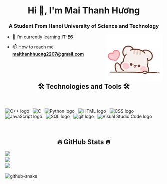 <!-- Huong Mai -->
<h1 align="center">Hi 👋, I'm Mai Thanh Hương</h1>
<h3 align="center">A Student From Hanoi University of Science and Technology</h3>
<img align="right" alt="Coding" width="180" src="giphy.webp">

- 🌱 I’m currently learning **IT-E6**

- 📫 How to reach me **maithanhhuong2207@gmail.com**
  <br><br>
  <br><br>

<h2 align="center">🛠 Technologies and Tools 🛠</h2>
<br>
<!-- https://simpleicons.org/ -->

<span><img src="https://img.shields.io/badge/C++-282C34?logo=cplusplus&logoColor=00599C" alt="C++ logo" title="C++" height="25" /></span>
&nbsp;
<span><img src="https://img.shields.io/badge/-282C34?logo=c&logoColor=A8B9CC" alt="C" title="C" height="25" /></span>
&nbsp;
<span><img src="https://img.shields.io/badge/Python-282C34?logo=python&logoColor=3666AB" alt="Python logo" title="MongoDB" height="25" /></span>
&nbsp;
<span><img src="https://img.shields.io/badge/HTML-282C34?logo=html5&logoColor=E34F26" alt="HTML logo" title="HTML5" height="25" /></span>
&nbsp;
<span><img src="https://img.shields.io/badge/CSS-282C34?logo=css3&logoColor=1572B6" alt="CSS logo" title="CSS3" height="25" /></span>
&nbsp;
<span><img src="https://img.shields.io/badge/JavaScript-282C34?logo=javascript&logoColor=F7DF1E" alt="JavaScript logo" title="JavaScript" height="25" /></span>
&nbsp;
<span><img src="https://img.shields.io/badge/SQL-282C34?logo=mysql&logoColor=4479A1" alt="SQL logo" title="SQL Server" height="25" /></span>
&nbsp;
<span><img src="https://img.shields.io/badge/git-282C34?logo=git&logoColor=F05032" alt="git logo" title="git" height="25" /></span>
&nbsp;
<span><img src="https://img.shields.io/badge/VS%20Code-282C34?logo=visual-studio-code&logoColor=007ACC" alt="Visual Studio Code logo" title="Visual Studio Code" height="25" /></span>
&nbsp;
 
<br>
<h2 align="center">🔥 GitHub Stats 🔥</h2>
<!-- https://github.com/anuraghazra/github-readme-stats -->

![](https://github-readme-stats.vercel.app/api?username=MaiThanhHuong&theme=radical&hide_border=false&include_all_commits=false&count_private=false)<br/>
![](https://github-readme-streak-stats.herokuapp.com/?user=MaiThanhHuong&theme=radical&hide_border=false)<br/>
![](https://github-readme-stats.vercel.app/api/top-langs/?username=MaiThanhHuong&theme=radical&hide_border=false&include_all_commits=false&count_private=false&layout=compact)


<picture>
  <source media="(prefers-color-scheme: dark)" srcset="github-snake-dark.svg" />
  <source media="(prefers-color-scheme: light)" srcset="github-snake.svg" />
  <img alt="github-snake" src="github-snake.svg" />
</picture>
